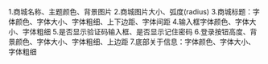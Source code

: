 1.商城名称、主题颜色、背景图片
2.商城图片大小、弧度(radius)
3.商城标题：字体颜色、字体大小、字体粗细、上下边距、字体间距
4.输入框字体颜色、字体大小、字体粗细
5.是否显示验证码输入框、是否显示记住密码
6.登录按钮高度、背景颜色、字体大小、字体粗细、上边距
7.底部关于信息：字体颜色、字体大小、字体粗细
